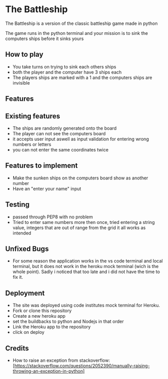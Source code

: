 # **The Battleship** #
The Battleship is a version of the classic battleship game made in python 

The game runs in the python terminal and your mission is to sink the computers ships before it sinks yours

## **How to play** ##
 * You take turns on trying to sink each others ships 
 * both the player and the computer have 3 ships each
 * The players ships are marked with a 1 and the computers ships are invisible

## **Features** ##
 ## Existing features ##
   * The ships are randomly generated onto the board
   * The player can not see the computers board
   * it accepts user input aswell as input validation for entering wrong numbers or letters
   * you can not enter the same coordinates twice


  ## Features to implement
  * Make the sunken ships on the computers board show as another number
  * Have an "enter your name" input

  ## Testing
  * passed through PEP8 with no problem
  * Tried to enter same numbers more then once, tried entering a string value, integers that are out of range from the grid
   it all works as intended

  ## Unfixed Bugs
  * For some reason the application works in the vs code terminal and local terminal, 
  but it does not work in the heroku mock terminal (wich is the whole point).
  Sadly i noticed that too late and i did not have the time to fix it.

  ## Deployment
  * The site was deployed using code institutes mock terminal for Heroku.
  * Fork or clone this repository
  * Create a new heroku app
  * set the buildbacks to python and Nodejs in that order
  * Link the Heroku app to the repository
  * click on deploy

  ## Credits
  * How to raise an exception from stackoverflow: [https://stackoverflow.com/questions/2052390/manually-raising-throwing-an-exception-in-python]